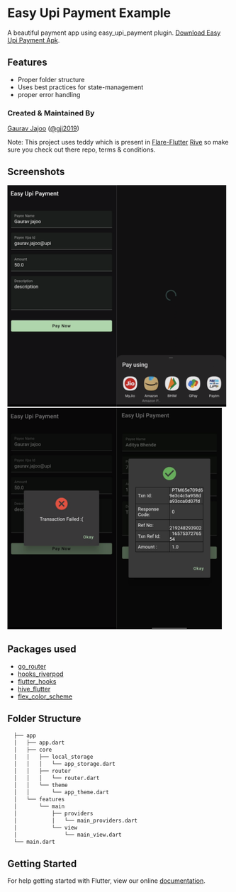 # Easy Upi Payment Example

A beautiful payment app using easy_upi_payment plugin. [Download Easy Upi Payment Apk](https://github.com/GJJ2019/easy_upi_payment/raw/main/example/assets/app-release.apk).

## Features

* Proper folder structure
* Uses best practices for state-management
* proper error handling

### Created & Maintained By

[Gaurav Jajoo](https://github.com/gjj2019) ([@gjj2019](https://www.twitter.com/gjj2019))

Note: This project uses teddy which is present in [Flare-Flutter](https://github.com/2d-inc/Flare-Flutter) [Rive](https://rive.app/) so make sure you check out there repo, terms & conditions.

## Screenshots

<img src="assets/1.png" height="500em" /><img src="assets/2.png" height="500em" /><img src="assets/3.png" height="500em" /><img src="assets/4.jpeg" height="500em" />

## Packages used

* [go_router](https://pub.dev/packages/go_router)
* [hooks_riverpod](https://pub.dev/packages/hooks_riverpod)
* [flutter_hooks](https://pub.dev/packages/flutter_hooks)
* [hive_flutter](https://pub.dev/packages/hive_flutter)
* [flex_color_scheme](https://pub.dev/packages/flex_color_scheme)

## Folder Structure

      ├── app
      │   ├── app.dart
      │   ├── core
      │   │   ├── local_storage
      │   │   │   └── app_storage.dart
      │   │   ├── router
      │   │   │   └── router.dart
      │   │   └── theme
      │   │       └── app_theme.dart
      │   └── features
      │       └── main
      │           ├── providers
      │           │   └── main_providers.dart
      │           └── view
      │               └── main_view.dart
      └── main.dart

## Getting Started

For help getting started with Flutter, view our online
[documentation](http://flutter.io/).
